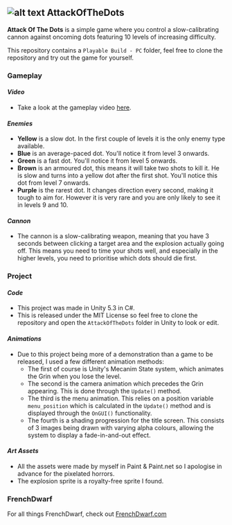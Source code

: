 ## ![alt text][logo] AttackOfTheDots ##
[logo]: https://avatars0.githubusercontent.com/u/11473656?s=50

**Attack Of The Dots** is a simple game where you control a slow-calibrating cannon against oncoming dots featuring 10 levels of increasing difficulty.

This repository contains a `Playable Build - PC` folder, feel free to clone the repository and try out the game for yourself.

### Gameplay ###

#### _Video_ ####

- Take a look at the gameplay video [here](https://www.youtube.com/watch?v=bpJpi7iBPA4 "Link to the Youtube video").

#### _Enemies_ ####

- **Yellow** is a slow dot. In the first couple of levels it is the only enemy type available.
- **Blue** is an average-paced dot. You'll notice it from level 3 onwards.
- **Green** is a fast dot. You'll notice it from level 5 onwards.
- **Brown** is an armoured dot, this means it will take two shots to kill it. He is slow and turns into a yellow dot after the first shot. You'll notice this dot from level 7 onwards.
- **Purple** is the rarest dot. It changes direction every second, making it tough to aim for. However it is very rare and you are only likely to see it in levels 9 and 10.

#### _Cannon_ ####

- The cannon is a slow-calibrating weapon, meaning that you have 3 seconds between clicking a target area and the explosion actually going off. This means you need to time your shots well, and especially in the higher levels, you need to prioritise which dots should die first.

### Project ###

#### _Code_ ####

- This project was made in Unity 5.3 in C#.
- This is released under the MIT License so feel free to clone the repository and open the `AttackOfTheDots` folder in Unity to look or edit.

#### _Animations_ ####

 - Due to this project being more of a demonstration than a game to be released, I used a few different animation methods:
 	- The first of course is Unity's Mecanim State system, which animates the Grin when you lose the level.
 	- The second is the camera animation which precedes the Grin appearing. This is done through the `Update()` method.
 	- The third is the menu animation. This relies on a position variable `menu_position` which is calculated in the `Update()` method and is displayed through the `OnGUI()` functionality.
 	- The fourth is a shading progression for the title screen. This consists of 3 images being drawn with varying alpha colours, allowing the system to display a fade-in-and-out effect.

#### _Art Assets_ ####

 - All the assets were made by myself in Paint & Paint.net so I apologise in advance for the pixelated horrors.
 - The explosion sprite is a royalty-free sprite I found.

### FrenchDwarf ###

For all things FrenchDwarf, check out [FrenchDwarf.com](http://www.FrenchDwarf.com)
